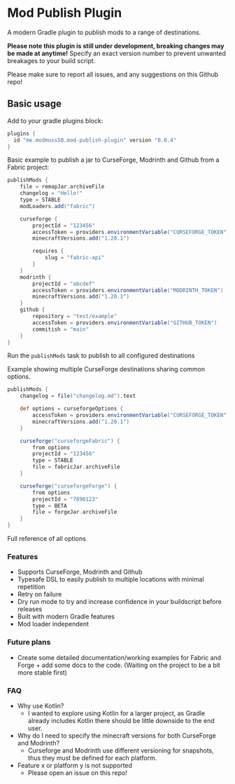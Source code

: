 # Mod Publish Plugin
A modern Gradle plugin to publish mods to a range of destinations.

**Please note this plugin is still under development, breaking changes may be made at anytime!**
Specify an exact version number to prevent unwanted breakages to your build script.

Please make sure to report all issues, and any suggestions on this Github repo!

## Basic usage
Add to your gradle plugins block:
```gradle
plugins {
  id "me.modmuss50.mod-publish-plugin" version "0.0.4"
}
```

Basic example to publish a jar to CurseForge, Modrinth and Github from a Fabric project:
```gradle
publishMods {
    file = remapJar.archiveFile
    changelog = "Hello!"
    type = STABLE
    modLoaders.add("fabric")

    curseforge {
        projectId = "123456"
        accessToken = providers.environmentVariable("CURSEFORGE_TOKEN")
        minecraftVersions.add("1.20.1")

        requires {
            slug = "fabric-api"
        }
    }
    modrinth {
        projectId = "abcdef"
        accessToken = providers.environmentVariable("MODRINTH_TOKEN")
        minecraftVersions.add("1.20.1")
    }
    github {
        repository = "test/example"
        accessToken = providers.environmentVariable("GITHUB_TOKEN")
        commitish = "main"
    }
}
```

Run the `publishMods` task to publish to all configured destinations

Example showing multiple CurseForge destinations sharing common options. 

```gradle
publishMods {
    changelog = file("changelog.md").text

    def options = curseforgeOptions {
        accessToken = providers.environmentVariable("CURSEFORGE_TOKEN")
        minecraftVersions.add("1.20.1")
    }

    curseforge("curseforgeFabric") {
        from options
        projectId = "123456"
        type = STABLE
        file = fabricJar.archiveFile
    }

    curseforge("curseforgeForge") {
        from options
        projectId = "7890123"
        type = BETA
        file = forgeJar.archiveFile
    }
}
```

Full reference of all options

### Features
- Supports CurseForge, Modrinth and Github
- Typesafe DSL to easily publish to multiple locations with minimal repetition 
- Retry on failure
- Dry run mode to try and increase confidence in your buildscript before releases
- Built with modern Gradle features
- Mod loader independent 

### Future plans
- Create some detailed documentation/working examples for Fabric and Forge + add some docs to the code. (Waiting on the project to be a bit more stable first)

### FAQ
- Why use Kotlin?
  - I wanted to explore using Kotlin for a larger project, as Gradle already includes Kotlin there should be little downside to the end user.
- Why do I need to specify the minecraft versions for both CurseForge and Modrinth?
  - Curseforge and Modrinth use different versioning for snapshots, thus they must be defined for each platform.
- Feature x or platform y is not supported
  - Please open an issue on this repo!